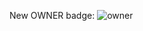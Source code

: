 New OWNER badge:
![owner](https://user-images.githubusercontent.com/69461129/170703219-b4acd92b-1336-417b-94f8-575341f494a3.png)
